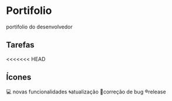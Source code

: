 # Portifolio
portifolio do desenvolvedor 

## Tarefas
<<<<<<< HEAD

## Ícones
:computer: novas funcionalidades :cyclone:atualização :bug:correção de bug :registered:release

